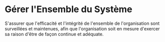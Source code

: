 # Gérer l'Ensemble du Système

<summary>
S'assurer que l'efficacité et l'intégrité de l'ensemble de l'organisation sont surveillées et maintenues, afin que l'organisation soit en mesure d'exercer sa raison d'être de façon continue et adéquate.
</summary>
